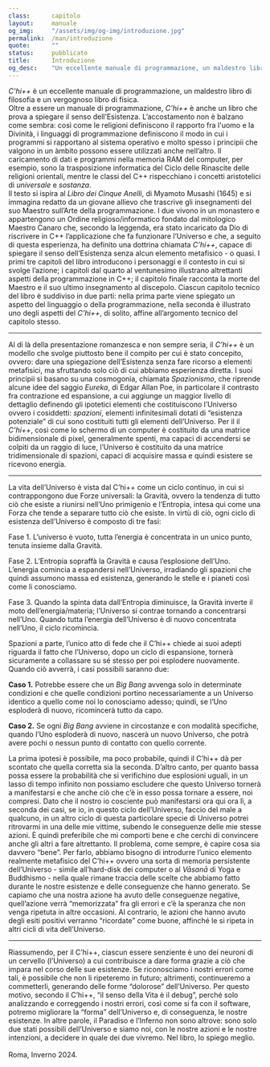 ```yaml
---
class:      capitolo
layout:     manuale
og_img:     "/assets/img/og-img/introduzione.jpg"
permalink:  /man/introduzione
quote:      ""
status:     pubblicato
title:      Introduzione
og_desc:    "Un eccellente manuale di programmazione, un maldestro libro di filosofia e un vergognoso libro di fisica."
---
```


*C'hi++* è un eccellente manuale di programmazione, un maldestro libro di filosofia e un vergognoso libro di fisica.  
Oltre a essere un manuale di programmazione, *C’hi++* è anche un libro che prova a spiegare il senso dell’Esistenza. L’accostamento non è balzano come sembra: così come le religioni definiscono il rapporto fra l'uomo e la Divinità, i linguaggi di programmazione definiscono il modo in cui i programmi si rapportano al sistema operativo e molto spesso i principii che valgono in un àmbito possono essere utilizzati anche nell’altro. Il caricamento di dati e programmi nella memoria RAM del computer, per esempio, sono la trasposizione informatica del Ciclo delle Rinascite delle religioni orientali, mentre le classi del C++ rispecchiano i concetti aristotelici di *universale* e *sostanza*.  
Il testo si ispira al *Libro dei Cinque Anelli*, di Myamoto Musashi (1645) e si immagina redatto da un giovane allievo che trascrive gli insegnamenti del suo Maestro sull’Arte della programmazione. I due vivono in un monastero e appartengono un Ordine religioso/informatico fondato dal mitologico Maestro Canaro che, secondo la leggenda, era stato incaricato da Dio di riscrivere in C++ l’applicazione che fa funzionare l’Universo e che, a seguito di questa esperienza, ha definito una dottrina chiamata *C’hi++*, capace di spiegare il senso dell’Esistenza senza alcun elemento metafisico - o quasi.
I primi tre capitoli del libro introducono i personaggi e il contesto in cui si svolge l’azione; i capitoli dal quarto al ventunesimo illustrano altrettanti aspetti della programmazione in C++; il capitolo finale racconta la morte del Maestro e il suo ultimo insegnamento al discepolo. Ciascun capitolo tecnico del libro è suddiviso in due parti: nella prima parte viene spiegato un aspetto del linguaggio o della programmazione, nella seconda è illustrato uno degli aspetti del *C’hi++*, di solito, affine all’argomento tecnico del capitolo stesso.

---

Al di là della presentazione romanzesca e non sempre seria, il *C’hi++* è un modello che svolge piuttosto bene il compito per cui è stato concepito, ovvero: dare una spiegazione dell’Esistenza senza fare ricorso a elementi metafisici, ma sfruttando solo ciò di cui abbiamo esperienza diretta. I suoi principii si basano su una cosmogonia, chiamata *Spazionismo*, che riprende alcune idee del saggio *Eureka*, di Edgar Allan Poe, in particolare il contrasto fra contrazione ed espansione, a cui aggiunge un maggior livello di dettaglio definendo gli ipotetici elementi che costituiscono l’Universo ovvero i cosiddetti: *spazioni*, elementi infinitesimali dotati di “esistenza potenziale” di cui sono costituiti tutti gli elementi dell’Universo.
Per il il *C’hi++*, così come lo schermo di un computer è costituito da una matrice bidimensionale di pixel, generalmente spenti, ma capaci di accendersi se colpiti da un raggio di luce, l’Universo è costituito da una matrice tridimensionale di spazioni, capaci di acquisire massa e quindi esistere se ricevono energia.

---

La vita dell’Universo è vista dal C’hi++ come un ciclo continuo, in cui si contrappongono due Forze universali: la Gravità, ovvero la tendenza di tutto ciò che esiste a riunirsi nell’Uno primigenio e l’Entropia, intesa qui come una Forza che tende a separare tutto ciò che esiste. In virtù di ciò, ogni ciclo di esistenza dell’Universo è composto di tre fasi:

Fase 1. L’universo è vuoto, tutta l’energia è concentrata in un unico punto, tenuta insieme dalla Gravità.

Fase 2. L’Entropia sopraffà la Gravità e causa l’esplosione dell’Uno. L’energia comincia a espandersi nell’Universo, irradiando gli spazioni che quindi assumono massa ed esistenza, generando le stelle e i pianeti così come li conosciamo.

Fase 3. Quando la spinta data dall’Entropia diminuisce, la Gravità inverte il moto dell’energia/materia; l’Universo si contrae tornando a concentrarsi nell’Uno. Quando tutta l’energia dell’Universo è di nuovo concentrata nell’Uno, il ciclo ricomincia.

Spazioni a parte, l’unico atto di fede che il C’hi++ chiede ai suoi adepti riguarda il fatto che l’Universo, dopo un ciclo di espansione, tornerà sicuramente a collassare su sé stesso per poi esplodere nuovamente.
Quando ciò avverrà, i casi possibili saranno due:

**Caso 1.** Potrebbe essere che un *Big Bang* avvenga solo in determinate condizioni e che quelle condizioni portino necessariamente a un Universo identico a quello come noi lo conosciamo adesso; quindi, se l’Uno esploderà di nuovo, ricomincerà tutto da capo.

**Caso 2.** Se ogni *Big Bang* avviene in circostanze e con modalità specifiche, quando l’Uno esploderà di nuovo, nascerà un nuovo Universo, che potrà avere pochi o nessun punto di contatto con quello corrente.

La prima ipotesi è possibile, ma poco probabile, quindi il C’hi++ dà per scontato che quella corretta sia la seconda. D’altro canto, per quanto bassa possa essere la probabilità che si verifichino due esplosioni uguali, in un lasso di tempo infinito non possiamo escludere che questo Universo tornerà a manifestarsi e che anche ciò che c’è in esso possa tornare a essere, noi compresi. Dato che il nostro io cosciente può manifestarsi ora qui ora lì, a seconda dei casi, se io, in questo ciclo dell’Universo, faccio del male a qualcuno, in un altro ciclo di questa particolare specie di Universo potrei ritrovarmi in una delle mie vittime, subendo le conseguenze delle mie stesse azioni. È quindi preferibile che mi comporti bene e che cerchi di convincere anche gli altri a fare altrettanto. Il problema, come sempre, è capire cosa sia davvero “bene”. Per farlo, abbiamo bisogno di introdurre l’unico elemento realmente metafisico del C’hi++ ovvero una sorta di memoria persistente dell’Universo - simile all’hard-disk dei computer o al *Vāsanā* di Yoga e Buddhismo - nella quale rimane traccia delle scelte che abbiamo fatto durante le nostre esistenze e delle conseguenze che hanno generato. Se capiamo che una nostra azione ha avuto delle conseguenze negative, quell’azione verrà “memorizzata” fra gli errori e c’è la speranza che non venga ripetuta in altre occasioni. Al contrario, le azioni che hanno avuto degli esiti positivi verranno “ricordate” come buone, affinché le si ripeta in altri cicli di vita dell’Universo.

---

Riassumendo, per il C’hi++, ciascun essere senziente è uno dei neuroni di un cervello (l’Universo) a cui contribuisce a dare forma grazie a ciò che impara nel corso delle sue esistenze. Se riconosciamo i nostri errori come tali, è possibile che non li ripeteremo in futuro; altrimenti, continueremo a commetterli, generando delle forme “dolorose” dell’Universo. Per questo motivo, secondo il C’hi++, “il senso della Vita è il debug”, perché solo analizzando e correggendo i nostri errori, così come si fa con il software, potremo migliorare la “forma” dell’Universo e, di conseguenza, le nostre esistenze.
In altre parole, il Paradiso e l’Inferno non sono altrove: sono solo due stati possibili dell’Universo e siamo noi, con le nostre azioni e le nostre intenzioni, a decidere in quale dei due vivremo.
Nel libro, lo spiego meglio.
<br />  
Roma, Inverno 2024.
